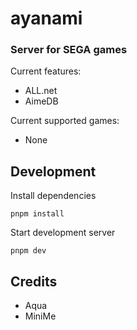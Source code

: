 # ayanami

### Server for SEGA games

Current features:

- ALL.net
- AimeDB

Current supported games:

- None

## Development

Install dependencies

```
pnpm install
```
Start development server

```
pnpm dev
```

## Credits

- Aqua
- MiniMe
